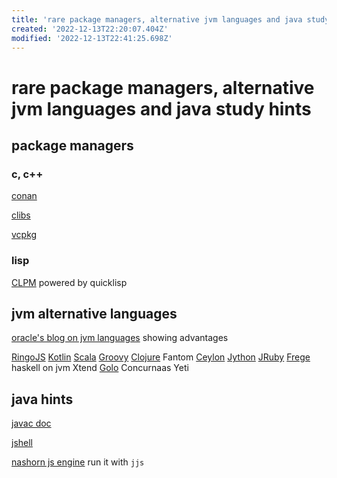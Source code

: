 ```yaml
---
title: 'rare package managers, alternative jvm languages and java study hints'
created: '2022-12-13T22:20:07.404Z'
modified: '2022-12-13T22:41:25.698Z'
---
```


# rare package managers, alternative jvm languages and java study hints

## package managers

### c, c++
[conan](https://conan.io/)

[clibs](https://www.clibs.org/)

[vcpkg](https://vcpkg.io/en/index.html)

### lisp

[CLPM](https://www.clpm.dev/) powered by quicklisp

## jvm alternative languages

[oracle's blog on jvm languages](https://www.oracle.com/technical-resources/articles/java/architect-languages.html) showing advantages

[RingoJS](https://www.ringojs.org/documentation/)
[Kotlin](https://kotlinlang.org/)
[Scala](https://www.scala-lang.org/)
[Groovy](http://www.groovy-lang.org/)
[Clojure](https://clojure.org/)
Fantom
[Ceylon](https://ceylon-lang.org/)
[Jython](https://www.jython.org/)
[JRuby](https://www.jruby.org/)
[Frege](https://github.com/Frege/frege) haskell on jvm
Xtend
[Golo](https://golo-lang.org/)
Concurnaas
Yeti

## java hints

[javac doc](https://docs.oracle.com/en/java/javase/18/docs/specs/man/javac.html#arrangement-of-source-code-for-a-package)

[jshell](https://docs.oracle.com/javase/10/jshell/introduction-jshell.htm)

[nashorn js engine](https://www.oracle.com/technical-resources/articles/java/jf14-nashorn.html) run it with `jjs`



